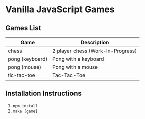 # Vanilla JavaScript Games

## Games List

| __Game__              | __Description__
| --------              | ---------------
| chess                 | 2 player chess (Work-In-Progress)
| pong (keyboard)       | Pong with a keyboard
| pong (mouse)          | Pong with a mouse
| tic-tac-toe           | Tac-Tac-Toe

## Installation Instructions

1. `npm install`
1. `make [game]`
